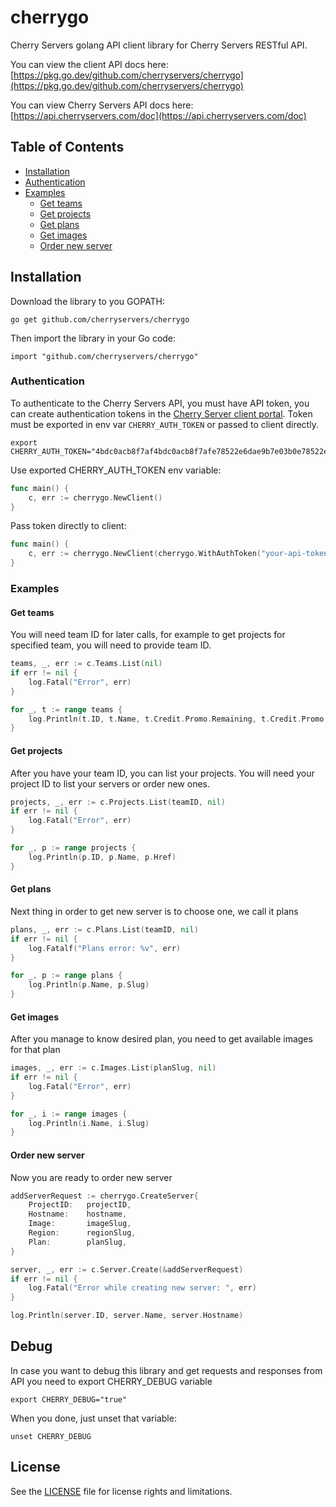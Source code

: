 # cherrygo

Cherry Servers golang API client library for Cherry Servers RESTful API.

You can view the client API docs here: [https://pkg.go.dev/github.com/cherryservers/cherrygo](https://pkg.go.dev/github.com/cherryservers/cherrygo)

You can view Cherry Servers API docs here: [https://api.cherryservers.com/doc](https://api.cherryservers.com/doc)

## Table of Contents

- [Installation](#installation)
- [Authentication](#authentication)
- [Examples](#examples)
  - [Get teams](#get-teams)
  - [Get projects](#get-projects)
  - [Get plans](#get-plans)
  - [Get images](#get-images)
  - [Order new server](#order-new-server)

## Installation

Download the library to you GOPATH:
```
go get github.com/cherryservers/cherrygo
```

Then import the library in your Go code:
```
import "github.com/cherryservers/cherrygo"
```

### Authentication

To authenticate to the Cherry Servers API, you must have API token, you can create authentication tokens in the [Cherry Server client portal](https://portal.cherryservers.com). Token must be exported in env var `CHERRY_AUTH_TOKEN` or passed to client directly.

```
export CHERRY_AUTH_TOKEN="4bdc0acb8f7af4bdc0acb8f7afe78522e6dae9b7e03b0e78522e6dae9b7e03b0"
```
Use exported CHERRY_AUTH_TOKEN env variable:
```go
func main() {
    c, err := cherrygo.NewClient()
}
```
Pass token directly to client:
```go
func main() {
    c, err := cherrygo.NewClient(cherrygo.WithAuthToken("your-api-token"))
}
```

### Examples ###

#### Get teams
You will need team ID for later calls, for example to get projects for specified team, you will need to provide team ID.
```go
teams, _, err := c.Teams.List(nil)
if err != nil {
    log.Fatal("Error", err)
}

for _, t := range teams {
    log.Println(t.ID, t.Name, t.Credit.Promo.Remaining, t.Credit.Promo.Usage, t.Credit.Resources.Pricing.Price)
}
```

#### Get projects
After you have your team ID, you can list your projects. You will need your project ID to list your servers or order new ones.
```go
projects, _, err := c.Projects.List(teamID, nil)
if err != nil {
    log.Fatal("Error", err)
}

for _, p := range projects {
    log.Println(p.ID, p.Name, p.Href)
}
```

#### Get plans
Next thing in order to get new server is to choose one, we call it plans

```go
plans, _, err := c.Plans.List(teamID, nil)
if err != nil {
    log.Fatalf("Plans error: %v", err)
}

for _, p := range plans {
    log.Println(p.Name, p.Slug)
}
```

#### Get images
After you manage to know desired plan, you need to get available images for that plan
```go
images, _, err := c.Images.List(planSlug, nil)
if err != nil {
    log.Fatal("Error", err)
}

for _, i := range images {
    log.Println(i.Name, i.Slug)
}
```

#### Order new server
Now you are ready to order new server
```go
addServerRequest := cherrygo.CreateServer{
    ProjectID:   projectID,
    Hostname:    hostname,
    Image:       imageSlug,
    Region:      regionSlug,
    Plan:        planSlug,
}

server, _, err := c.Server.Create(&addServerRequest)
if err != nil {
    log.Fatal("Error while creating new server: ", err)
}

log.Println(server.ID, server.Name, server.Hostname)
```

## Debug

In case you want to debug this library and get requests and responses from API you need to export CHERRY_DEBUG variable
```
export CHERRY_DEBUG="true"
```

When you done, just unset that variable:
```
unset CHERRY_DEBUG
```

## License

See the [LICENSE](LICENSE.md) file for license rights and limitations.
